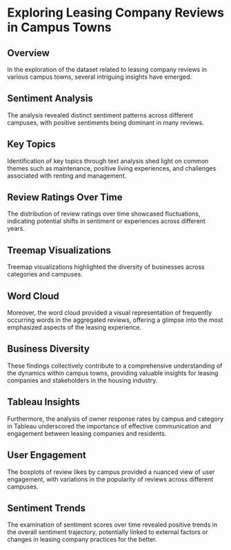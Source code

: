 # Exploring Leasing Company Reviews in Campus Towns

## Overview

In the exploration of the dataset related to leasing company reviews in various campus towns, several intriguing insights have emerged.

## Sentiment Analysis

The analysis revealed distinct sentiment patterns across different campuses, with positive sentiments being dominant in many reviews.

## Key Topics

Identification of key topics through text analysis shed light on common themes such as maintenance, positive living experiences, and challenges associated with renting and management.

## Review Ratings Over Time

The distribution of review ratings over time showcased fluctuations, indicating potential shifts in sentiment or experiences across different years.

## Treemap Visualizations

Treemap visualizations highlighted the diversity of businesses across categories and campuses.

## Word Cloud

Moreover, the word cloud provided a visual representation of frequently occurring words in the aggregated reviews, offering a glimpse into the most emphasized aspects of the leasing experience.

## Business Diversity

These findings collectively contribute to a comprehensive understanding of the dynamics within campus towns, providing valuable insights for leasing companies and stakeholders in the housing industry.

## Tableau Insights

Furthermore, the analysis of owner response rates by campus and category in Tableau underscored the importance of effective communication and engagement between leasing companies and residents.

## User Engagement

The boxplots of review likes by campus provided a nuanced view of user engagement, with variations in the popularity of reviews across different campuses.

## Sentiment Trends

The examination of sentiment scores over time revealed positive trends in the overall sentiment trajectory, potentially linked to external factors or changes in leasing company practices for the better.

